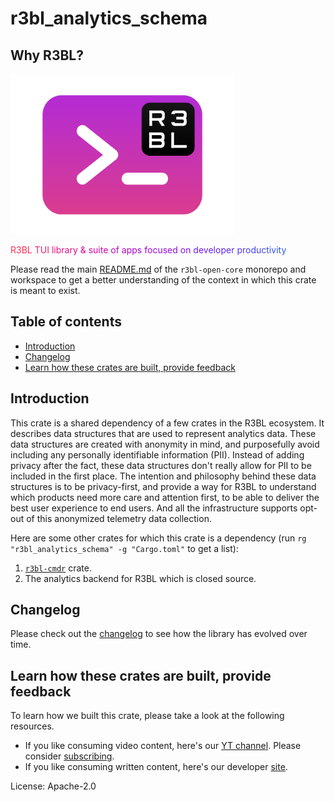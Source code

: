 # r3bl_analytics_schema

## Why R3BL?

<img src="https://raw.githubusercontent.com/r3bl-org/r3bl-open-core/main/r3bl-term.svg?raw=true" height="256px">

<!-- R3BL TUI library & suite of apps focused on developer productivity -->

<span style="color:#FD2F53">R</span><span style="color:#FC2C57">3</span><span
style="color:#FB295B">B</span><span style="color:#FA265F">L</span><span
style="color:#F92363"> </span><span style="color:#F82067">T</span><span
style="color:#F61D6B">U</span><span style="color:#F51A6F">I</span><span
style="color:#F31874"> </span><span style="color:#F11678">l</span><span
style="color:#EF137C">i</span><span style="color:#ED1180">b</span><span
style="color:#EB0F84">r</span><span style="color:#E90D89">a</span><span
style="color:#E60B8D">r</span><span style="color:#E40A91">y</span><span
style="color:#E10895"> </span><span style="color:#DE0799">&amp;</span><span
style="color:#DB069E"> </span><span style="color:#D804A2">s</span><span
style="color:#D503A6">u</span><span style="color:#D203AA">i</span><span
style="color:#CF02AE">t</span><span style="color:#CB01B2">e</span><span
style="color:#C801B6"> </span><span style="color:#C501B9">o</span><span
style="color:#C101BD">f</span><span style="color:#BD01C1"> </span><span
style="color:#BA01C4">a</span><span style="color:#B601C8">p</span><span
style="color:#B201CB">p</span><span style="color:#AE02CF">s</span><span
style="color:#AA03D2"> </span><span style="color:#A603D5">f</span><span
style="color:#A204D8">o</span><span style="color:#9E06DB">c</span><span
style="color:#9A07DE">u</span><span style="color:#9608E1">s</span><span
style="color:#910AE3">e</span><span style="color:#8D0BE6">d</span><span
style="color:#890DE8"> </span><span style="color:#850FEB">o</span><span
style="color:#8111ED">n</span><span style="color:#7C13EF"> </span><span
style="color:#7815F1">d</span><span style="color:#7418F3">e</span><span
style="color:#701AF5">v</span><span style="color:#6B1DF6">e</span><span
style="color:#6720F8">l</span><span style="color:#6322F9">o</span><span
style="color:#5F25FA">p</span><span style="color:#5B28FB">e</span><span
style="color:#572CFC">r</span><span style="color:#532FFD"> </span><span
style="color:#4F32FD">p</span><span style="color:#4B36FE">r</span><span
style="color:#4739FE">o</span><span style="color:#443DFE">d</span><span
style="color:#4040FE">u</span><span style="color:#3C44FE">c</span><span
style="color:#3948FE">t</span><span style="color:#354CFE">i</span><span
style="color:#324FFD">v</span><span style="color:#2E53FD">i</span><span
style="color:#2B57FC">t</span><span style="color:#285BFB">y</span>

Please read the
main [README.md](https://github.com/r3bl-org/r3bl-open-core/blob/main/README.md) of
the `r3bl-open-core` monorepo and workspace to get a better understanding of the
context in which this crate is meant to exist.

## Table of contents

<!-- TOC -->

- [Introduction](#introduction)
- [Changelog](#changelog)
- [Learn how these crates are built, provide
  feedback](#learn-how-these-crates-are-built-provide-feedback)

<!-- /TOC -->

## Introduction

This crate is a shared dependency of a few crates in the R3BL ecosystem. It describes
data structures that are used to represent analytics data. These data structures are
created with anonymity in mind, and purposefully avoid including any personally
identifiable information (PII). Instead of adding privacy after the fact, these data
structures don't really allow for PII to be included in the first place. The intention
and philosophy behind these data structures is to be privacy-first, and provide a way
for R3BL to understand which products need more care and attention first, to be able
to deliver the best user experience to end users. And all the infrastructure supports
opt-out of this anonymized telemetry data collection.

Here are some other crates for which this crate is a dependency (run `rg
"r3bl_analytics_schema" -g "Cargo.toml"` to get a list):
1. [`r3bl-cmdr`](https://crates.io/crates/r3bl_cmdr) crate.
1. The analytics backend for R3BL which is closed source.

## Changelog

Please check out the
[changelog](https://github.com/r3bl-org/r3bl-open-core/blob/main/CHANGELOG.md#r3bl_analytics_schema)
to see how the library has evolved over time.

## Learn how these crates are built, provide feedback

To learn how we built this crate, please take a look at the following resources.
- If you like consuming video content, here's our [YT channel](https://www.youtube.com/@developerlifecom).
  Please consider [subscribing](https://www.youtube.com/channel/CHANNEL_ID?sub_confirmation=1).
- If you like consuming written content, here's our developer [site](https://developerlife.com/).

License: Apache-2.0
